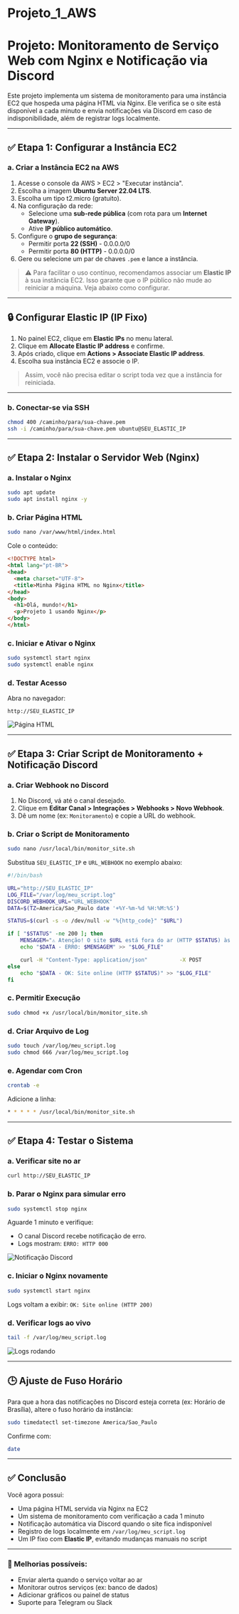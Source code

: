 # Projeto_1_AWS

# Projeto: Monitoramento de Serviço Web com Nginx e Notificação via Discord

Este projeto implementa um sistema de monitoramento para uma instância EC2 que hospeda uma página HTML via Nginx. Ele verifica se o site está disponível a cada minuto e envia notificações via Discord em caso de indisponibilidade, além de registrar logs localmente.

---

## ✅ Etapa 1: Configurar a Instância EC2

### a. Criar a Instância EC2 na AWS

1. Acesse o console da AWS > EC2 > "Executar instância".
2. Escolha a imagem **Ubuntu Server 22.04 LTS**.
3. Escolha um tipo t2.micro (gratuito).
4. Na configuração da rede:
   - Selecione uma **sub-rede pública** (com rota para um **Internet Gateway**).
   - Ative **IP público automático**.
5. Configure o **grupo de segurança**:
   - Permitir porta **22 (SSH)** - 0.0.0.0/0
   - Permitir porta **80 (HTTP)** - 0.0.0.0/0
6. Gere ou selecione um par de chaves `.pem` e lance a instância.

> ⚠️ Para facilitar o uso contínuo, recomendamos associar um **Elastic IP** à sua instância EC2. Isso garante que o IP público não mude ao reiniciar a máquina. Veja abaixo como configurar.

---

## 🔒 Configurar Elastic IP (IP Fixo)

1. No painel EC2, clique em **Elastic IPs** no menu lateral.
2. Clique em **Allocate Elastic IP address** e confirme.
3. Após criado, clique em **Actions > Associate Elastic IP address**.
4. Escolha sua instância EC2 e associe o IP.

> Assim, você não precisa editar o script toda vez que a instância for reiniciada.

---

### b. Conectar-se via SSH

```bash
chmod 400 /caminho/para/sua-chave.pem
ssh -i /caminho/para/sua-chave.pem ubuntu@SEU_ELASTIC_IP
```

---

## ✅ Etapa 2: Instalar o Servidor Web (Nginx)

### a. Instalar o Nginx

```bash
sudo apt update
sudo apt install nginx -y
```

### b. Criar Página HTML

```bash
sudo nano /var/www/html/index.html
```

Cole o conteúdo:

```html
<!DOCTYPE html>
<html lang="pt-BR">
<head>
  <meta charset="UTF-8">
  <title>Minha Página HTML no Nginx</title>
</head>
<body>
  <h1>Olá, mundo!</h1>
  <p>Projeto 1 usando Nginx</p>
</body>
</html>
```

### c. Iniciar e Ativar o Nginx

```bash
sudo systemctl start nginx
sudo systemctl enable nginx
```

### d. Testar Acesso

Abra no navegador:

```
http://SEU_ELASTIC_IP
```

![Página HTML](./img/image-1.png)

---

## ✅ Etapa 3: Criar Script de Monitoramento + Notificação Discord

### a. Criar Webhook no Discord

1. No Discord, vá até o canal desejado.
2. Clique em **Editar Canal > Integrações > Webhooks > Novo Webhook**.
3. Dê um nome (ex: `Monitoramento`) e copie a URL do webhook.

### b. Criar o Script de Monitoramento

```bash
sudo nano /usr/local/bin/monitor_site.sh
```

Substitua `SEU_ELASTIC_IP` e `URL_WEBHOOK` no exemplo abaixo:

```bash
#!/bin/bash

URL="http://SEU_ELASTIC_IP"
LOG_FILE="/var/log/meu_script.log"
DISCORD_WEBHOOK_URL="URL_WEBHOOK"
DATA=$(TZ=America/Sao_Paulo date '+%Y-%m-%d %H:%M:%S')

STATUS=$(curl -s -o /dev/null -w "%{http_code}" "$URL")

if [ "$STATUS" -ne 200 ]; then
    MENSAGEM="⚠️ Atenção! O site $URL está fora do ar (HTTP $STATUS) às $DATA"
    echo "$DATA - ERRO: $MENSAGEM" >> "$LOG_FILE"

    curl -H "Content-Type: application/json"          -X POST          -d "{"content": "$MENSAGEM"}"          "$DISCORD_WEBHOOK_URL"
else
    echo "$DATA - OK: Site online (HTTP $STATUS)" >> "$LOG_FILE"
fi
```

### c. Permitir Execução

```bash
sudo chmod +x /usr/local/bin/monitor_site.sh
```

### d. Criar Arquivo de Log

```bash
sudo touch /var/log/meu_script.log
sudo chmod 666 /var/log/meu_script.log
```

### e. Agendar com Cron

```bash
crontab -e
```

Adicione a linha:

```bash
* * * * * /usr/local/bin/monitor_site.sh
```

---

## ✅ Etapa 4: Testar o Sistema

### a. Verificar site no ar

```bash
curl http://SEU_ELASTIC_IP
```

### b. Parar o Nginx para simular erro

```bash
sudo systemctl stop nginx
```

Aguarde 1 minuto e verifique:

- O canal Discord recebe notificação de erro.
- Logs mostram: `ERRO: HTTP 000`

![Notificação Discord](./img/image-disc.png)

### c. Iniciar o Nginx novamente

```bash
sudo systemctl start nginx
```

Logs voltam a exibir: `OK: Site online (HTTP 200)`

### d. Verificar logs ao vivo

```bash
tail -f /var/log/meu_script.log
```

![Logs rodando](./img/image-rodando.png)

---

## 🕒 Ajuste de Fuso Horário

Para que a hora das notificações no Discord esteja correta (ex: Horário de Brasília), altere o fuso horário da instância:

```bash
sudo timedatectl set-timezone America/Sao_Paulo
```

Confirme com:

```bash
date
```

---

## ✅ Conclusão

Você agora possui:

- Uma página HTML servida via Nginx na EC2
- Um sistema de monitoramento com verificação a cada 1 minuto
- Notificação automática via Discord quando o site fica indisponível
- Registro de logs localmente em `/var/log/meu_script.log`
- Um IP fixo com **Elastic IP**, evitando mudanças manuais no script

---

### 🔧 Melhorias possíveis:

- Enviar alerta quando o serviço voltar ao ar
- Monitorar outros serviços (ex: banco de dados)
- Adicionar gráficos ou painel de status
- Suporte para Telegram ou Slack